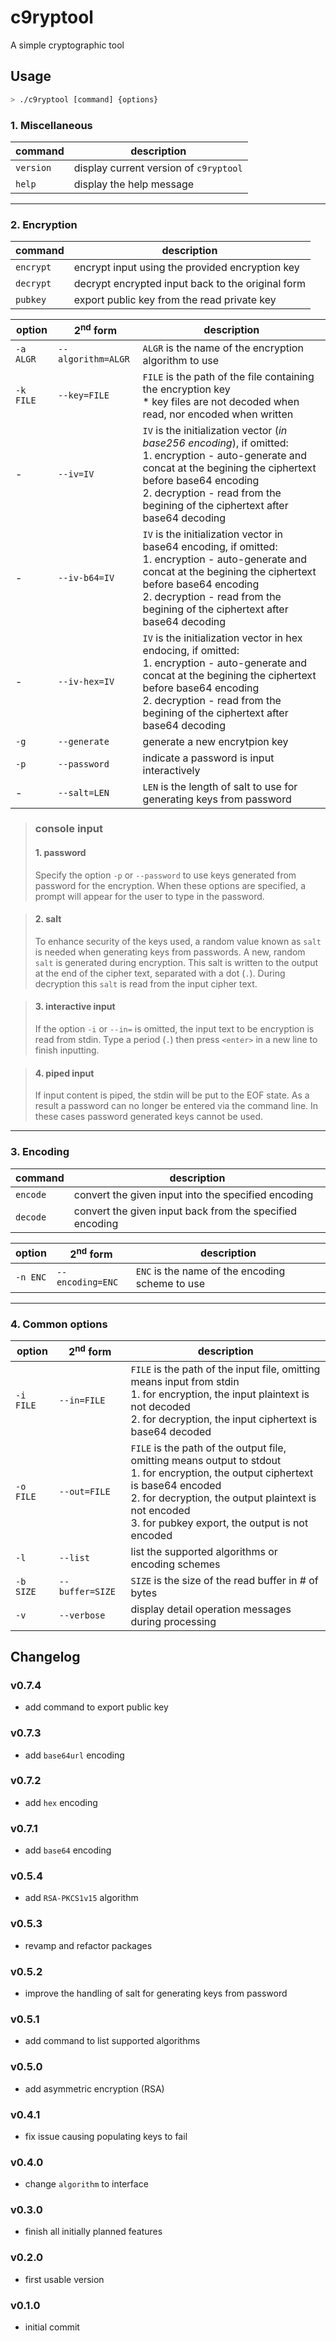 # c9ryptool
A simple cryptographic tool

## Usage
``` bash
> ./c9ryptool [command] {options}
```

### 1. Miscellaneous
| command | description |
| --- | --- |
| `version` | display current version of `c9ryptool` |
| `help` | display the help message |

---

### 2. Encryption
| command | description |
| --- | --- |
| `encrypt` | encrypt input using the provided encryption key |
| `decrypt` | decrypt encrypted input back to the original form |
| `pubkey` | export public key from the read private key |

| option | 2<sup>nd</sup> form | description |
| --- | --- | --- |
| `-a ALGR` | `--algorithm=ALGR` | `ALGR` is the name of the encryption algorithm to use |
| `-k FILE` | `--key=FILE` | `FILE` is the path of the file containing the encryption key<br/>* key files are not decoded when read, nor encoded when written |
| - | `--iv=IV` | `IV` is the initialization vector (_in base256 encoding_), if omitted:<br/>1. encryption - auto-generate and concat at the begining the ciphertext before base64 encoding<br/>2. decryption - read from the begining of the ciphertext after base64 decoding |
| - | `--iv-b64=IV` | `IV` is the initialization vector in base64 encoding, if omitted:<br/>1. encryption - auto-generate and concat at the begining the ciphertext before base64 encoding<br/>2. decryption - read from the begining of the ciphertext after base64 decoding |
| - | `--iv-hex=IV` | `IV` is the initialization vector in hex endocing, if omitted:<br/>1. encryption - auto-generate and concat at the begining the ciphertext before base64 encoding<br/>2. decryption - read from the begining of the ciphertext after base64 decoding |
| `-g` | `--generate` | generate a new encrytpion key |
| `-p` | `--password` | indicate a password is input interactively |
| - | `--salt=LEN` | `LEN` is the length of salt to use for generating keys from password |

> ### console input
> #### 1. password
> Specify the option `-p` or `--password` to use keys generated from password for the encryption. When
> these options are specified, a prompt will appear for the user to type in the password.

> #### 2. salt
> To enhance security of the keys used, a random value known as `salt` is needed when generating keys
> from passwords. A new, random `salt` is generated during encryption. This salt is written to the
> output at the end of the cipher text, separated with a dot (`.`). During decryption this `salt` is
> read from the input cipher text.

> #### 3. interactive input
> If the option `-i` or `--in=` is omitted, the input text to be encryption is read from stdin.
> Type a period (`.`) then press `<enter>` in a new line to finish inputting.

> #### 4. piped input
> If input content is piped, the stdin will be put to the EOF state. As a result a password can no
> longer be entered via the command line. In these cases password generated keys cannot be used.

---

### 3. Encoding
| command | description |
| --- | --- |
| `encode` | convert the given input into the specified encoding |
| `decode` | convert the given input back from the specified encoding |

| option | 2<sup>nd</sup> form | description |
| --- | --- | --- |
| `-n ENC` | `--encoding=ENC` | `ENC` is the name of the encoding scheme to use |

---

### 4. Common options
| option | 2<sup>nd</sup> form | description |
| --- | --- | --- |
| `-i FILE` | `--in=FILE` | `FILE` is the path of the input file, omitting means input from stdin<br/>1. for encryption, the input plaintext is not decoded<br/>2. for decryption, the input ciphertext is base64 decoded |
| `-o FILE` | `--out=FILE` | `FILE` is the path of the output file, omitting means output to stdout<br/>1. for encryption, the output ciphertext is base64 encoded<br/>2. for decryption, the output plaintext is not encoded<br/>3. for pubkey export, the output is not encoded |
| `-l` | `--list` | list the supported algorithms or encoding schemes |
| `-b SIZE` | `--buffer=SIZE` | `SIZE` is the size of the read buffer in # of bytes |
| `-v` | `--verbose` |  display detail operation messages during processing |

## Changelog
### v0.7.4
- add command to export public key

### v0.7.3
- add `base64url` encoding

### v0.7.2
- add `hex` encoding

### v0.7.1
- add `base64` encoding

### v0.5.4
- add `RSA-PKCS1v15` algorithm

### v0.5.3
- revamp and refactor packages

### v0.5.2
- improve the handling of salt for generating keys from password

### v0.5.1
- add command to list supported algorithms

### v0.5.0
- add asymmetric encryption (RSA)

### v0.4.1
- fix issue causing populating keys to fail

### v0.4.0
- change `algorithm` to interface

### v0.3.0
- finish all initially planned features

### v0.2.0
- first usable version

### v0.1.0
- initial commit
